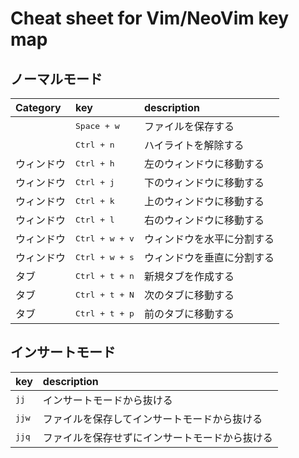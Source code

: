 # Cheat sheet for Vim/NeoVim key map

## ノーマルモード

| Category   | key                        | description                |
|:-----------|:---------------------------|:---------------------------|
|            | <kbd> Space + w </kbd>     | ファイルを保存する         |
|            | <kbd> Ctrl + n </kbd>      | ハイライトを解除する       |
| ウィンドウ | <kbd> Ctrl + h </kbd>      | 左のウィンドウに移動する   |
| ウィンドウ | <kbd> Ctrl + j </kbd>      | 下のウィンドウに移動する   |
| ウィンドウ | <kbd> Ctrl + k </kbd>      | 上のウィンドウに移動する   |
| ウィンドウ | <kbd> Ctrl + l </kbd>      | 右のウィンドウに移動する   |
| ウィンドウ | <kbd> Ctrl + w + v </kbd>  | ウィンドウを水平に分割する |
| ウィンドウ | <kbd> Ctrl + w + s </kbd>  | ウィンドウを垂直に分割する |
| タブ       | <kbd> Ctrl + t + n </kbd>  | 新規タブを作成する         |
| タブ       | <kbd> Ctrl + t + N </kbd>  | 次のタブに移動する         |
| タブ       | <kbd> Ctrl + t + p </kbd>  | 前のタブに移動する         |

## インサートモード

| key                   | description                                    |
|:----------------------|:-----------------------------------------------|
| <kbd> jj </kbd>       | インサートモードから抜ける                     |
| <kbd> jjw </kbd>      | ファイルを保存してインサートモードから抜ける   |
| <kbd> jjq </kbd>      | ファイルを保存せずにインサートモードから抜ける |

